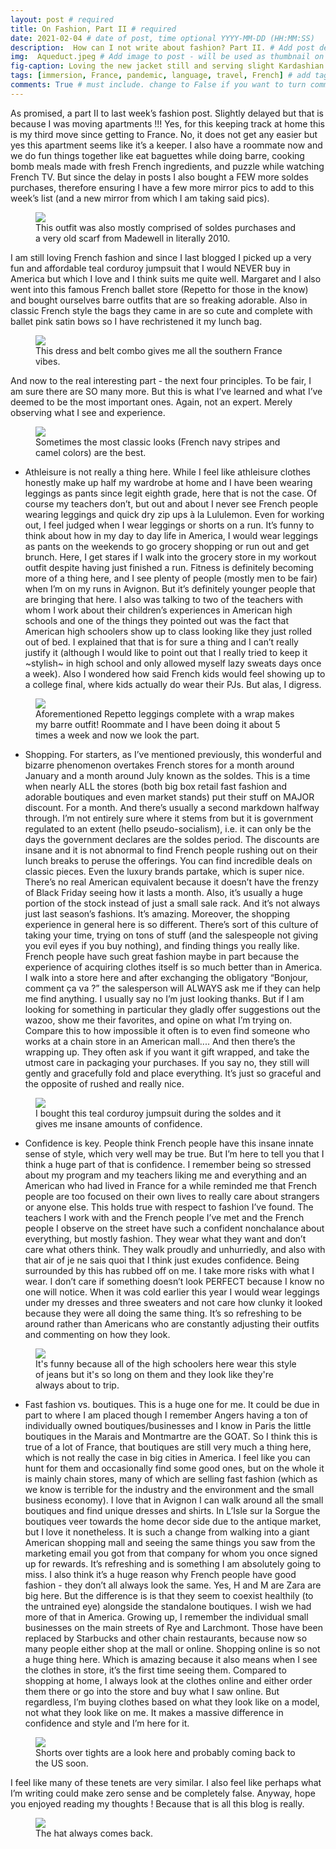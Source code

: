 ```yaml
---
layout: post # required
title: On Fashion, Part II # required
date: 2021-02-04 # date of post, time optional YYYY-MM-DD (HH:MM:SS)
description:  How can I not write about fashion? Part II. # Add post description for homepage - required
img:  Aqueduct.jpeg # Add image to post - will be used as thumbnail on home and cover image for post (optional) MUST BE IN /img FOLDER.
fig-caption: Loving the new jacket still and serving slight Kardashian vibes with this look (new leggings from the famous Repetto!). # caption for img (optional)
tags: [immersion, France, pandemic, language, travel, French] # add tags within brackets separated by a commma (optional)
comments: True # must include. change to False if you want to turn comments off for a post
---
```


As promised, a part II to last week’s fashion post. Slightly delayed but that is because I was moving apartments !!! Yes, for this keeping track at home this is my third move since getting to France. No, it does not get any easier but yes this apartment seems like it’s a keeper. I also have a roommate now and we do fun things together like eat baguettes while doing barre, cooking bomb meals made with fresh French ingredients, and puzzle while watching French TV. But since the delay in posts I also bought a FEW more soldes purchases, therefore ensuring I have a few more mirror pics to add to this week’s list (and a new mirror from which I am taking said pics).

<figure class="post-img block">
  <a href="/assets/img/posts/2021-02-04/Cowboy look.jpg">
    <img src="/assets/img/posts/2021-02-04/Cowboy look.jpg">
  </a>
  <figcaption>This outfit was also mostly comprised of soldes purchases and a very old scarf from Madewell in literally 2010.</figcaption>
</figure>

I am still loving French fashion and since I last blogged I picked up a very fun and affordable teal corduroy jumpsuit that I would NEVER buy in America but which I love and I think suits me quite well. Margaret and I also went into this famous French ballet store (Repetto for those in the know) and bought ourselves barre outfits that are so freaking adorable. Also in classic French style the bags they came in are so cute and complete with ballet pink satin bows so I have rechristened it my lunch bag.

<figure class="post-img block">
  <a href="/assets/img/posts/2021-02-04/Dress and belt.jpeg">
    <img src="/assets/img/posts/2021-02-04/Dress and belt.jpeg">
  </a>
  <figcaption>This dress and belt combo gives me all the southern France vibes.</figcaption>
</figure>

And now to the real interesting part - the next four principles. To be fair, I am sure there are SO many more. But this is what I’ve learned and what I’ve deemed to be the most important ones. Again, not an expert. Merely observing what I see and experience.

<figure class="post-img block">
  <a href="/assets/img/posts/2021-02-04/French stripes.jpeg">
    <img src="/assets/img/posts/2021-02-04/French stripes.jpeg">
  </a>
  <figcaption>Sometimes the most classic looks (French navy stripes and camel colors) are the best.</figcaption>
</figure>

- Athleisure is not really a thing here. While I feel like athleisure clothes honestly make up half my wardrobe at home and I have been wearing leggings as pants since legit eighth grade, here that is not the case. Of course my teachers don’t, but out and about I never see French people wearing leggings and quick dry zip ups à la Lululemon. Even for working out, I feel judged when I wear leggings or shorts on a run. It’s funny to think about how in my day to day life in America, I would wear leggings as pants on the weekends to go grocery shopping or run out and get brunch. Here, I get stares if I walk into the grocery store in my workout outfit despite having just finished a run. Fitness is definitely becoming more of a thing here, and I see plenty of people (mostly men to be fair) when I’m on my runs in Avignon. But it’s definitely younger people that are bringing that here. I also was talking to two of the teachers with whom I work about their children’s experiences in American high schools and one of the things they pointed out was the fact that American high schoolers show up to class looking like they just rolled out of bed. I explained that that is for sure a thing and I can’t really justify it (although I would like to point out that I really tried to keep it ~stylish~ in high school and only allowed myself lazy sweats days once a week). Also I wondered how said French kids would feel showing up to a college final, where kids actually do wear their PJs. But alas, I digress.

<figure class="post-img block">
  <a href="/assets/img/posts/2021-02-04/Barre outfit.jpeg">
    <img src="/assets/img/posts/2021-02-04/Barre outfit.jpeg">
  </a>
  <figcaption>Aforementioned Repetto leggings complete with a wrap makes my barre outfit! Roommate and I have been doing it about 5 times a week and now we look the part.</figcaption>
</figure>

- Shopping. For starters, as I’ve mentioned previously, this wonderful and bizarre phenomenon overtakes French stores for a month around January and a month around July known as the soldes. This is a time when nearly ALL the stores (both big box retail fast fashion and adorable boutiques and even market stands) put their stuff on MAJOR discount. For a month. And there’s usually a second markdown halfway through. I’m not entirely sure where it stems from but it is government regulated to an extent (hello pseudo-socialism), i.e. it can only be the days the government declares are the soldes period. The discounts are insane and it is not abnormal to find French people rushing out on their lunch breaks to peruse the offerings. You can find incredible deals on classic pieces. Even the luxury brands partake, which is super nice. There’s no real American equivalent because it doesn’t have the frenzy of Black Friday seeing how it lasts a month. Also, it’s usually a huge portion of the stock instead of just a small sale rack. And it’s not always just last season’s fashions. It’s amazing. Moreover, the shopping experience in general here is so different. There’s sort of this culture of taking your time, trying on tons of stuff (and the salespeople not giving you evil eyes if you buy nothing), and finding things you really like. French people have such great fashion maybe in part because the experience of acquiring clothes itself is so much better than in America. I walk into a store here and after exchanging the obligatory “Bonjour, comment ça va ?” the salesperson will ALWAYS ask me if they can help me find anything. I usually say no I’m just looking thanks. But if I am looking for something in particular they gladly offer suggestions out the wazoo, show me their favorites, and opine on what I’m trying on. Compare this to how impossible it often is to even find someone who works at a chain store in an American mall.... And then there’s the wrapping up. They often ask if you want it gift wrapped, and take the utmost care in packaging your purchases. If you say no, they still will gently and gracefully fold and place everything. It’s just so graceful and the opposite of rushed and really nice.

<figure class="post-img block">
  <a href="/assets/img/posts/2021-02-04/Jumpsuit.jpeg">
    <img src="/assets/img/posts/2021-02-04/Jumpsuit.jpeg">
  </a>
  <figcaption>I bought this teal corduroy jumpsuit during the soldes and it gives me insane amounts of confidence.</figcaption>
</figure>

- Confidence is key. People think French people have this insane innate sense of style, which very well may be true. But I’m here to tell you that I think a huge part of that is confidence. I remember being so stressed about my program and my teachers liking me and everything and an American who had lived in France for a while reminded me that French people are too focused on their own lives to really care about strangers or anyone else. This holds true with respect to fashion I’ve found. The teachers I work with and the French people I’ve met and the French people I observe on the street have such a confident nonchalance about everything, but mostly fashion. They wear what they want and don’t care what others think. They walk proudly and unhurriedly, and also with that air of je ne sais quoi that I think just exudes confidence. Being surrounded by this has rubbed off on me. I take more risks with what I wear. I don’t care if something doesn’t look PERFECT because I know no one will notice. When it was cold earlier this year I would wear leggings under my dresses and three sweaters and not care how clunky it looked because they were all doing the same thing. It’s so refreshing to be around rather than Americans who are constantly adjusting their outfits and commenting on how they look.

<figure class="post-img block">
  <a href="/assets/img/posts/2021-02-04/New jeans.jpeg">
    <img src="/assets/img/posts/2021-02-04/New jeans.jpeg">
  </a>
  <figcaption>It's funny because all of the high schoolers here wear this style of jeans but it's so long on them and they look like they're always about to trip.</figcaption>
</figure>

- Fast fashion vs. boutiques. This is a huge one for me. It could be due in part to where I am placed though I remember Angers having a ton of individually owned boutiques/businesses and I know in Paris the little boutiques in the Marais and Montmartre are the GOAT. So I think this is true of a lot of France, that boutiques are still very much a thing here, which is not really the case in big cities in America. I feel like you can hunt for them and occasionally find some good ones, but on the whole it is mainly chain stores, many of which are selling fast fashion (which as we know is terrible for the industry and the environment and the small business economy). I love that in Avignon I can walk around all the small boutiques and find unique dresses and shirts. In L’Isle sur la Sorgue the boutiques veer towards the home decor side due to the antique market, but I love it nonetheless. It is such a change from walking into a giant American shopping mall and seeing the same things you saw from the marketing email you got from that company for whom you once signed up for rewards. It’s refreshing and is something I am absolutely going to miss. I also think it’s a huge reason why French people have good fashion - they don’t all always look the same. Yes, H and M are Zara are big here. But the difference is is that they seem to coexist healthily (to the untrained eye) alongside the standalone boutiques. I wish we had more of that in America. Growing up, I remember the individual small businesses on the main streets of Rye and Larchmont. Those have been replaced by Starbucks and other chain restaurants, because now so many people either shop at the mall or online. Shopping online is so not a huge thing here. Which is amazing because it also means when I see the clothes in store, it’s the first time seeing them. Compared to shopping at home, I always look at the clothes online and either order them there or go into the store and buy what I saw online. But regardless, I’m buying clothes based on what they look like on a model, not what they look like on me. It makes a massive difference in confidence and style and I’m here for it.

<figure class="post-img block">
  <a href="/assets/img/posts/2021-02-04/Shorts and tights.jpeg">
    <img src="/assets/img/posts/2021-02-04/Shorts and tights.jpeg">
  </a>
  <figcaption>Shorts over tights are a look here and probably coming back to the US soon.</figcaption>
</figure>

I feel like many of these tenets are very similar. I also feel like perhaps what I’m writing could make zero sense and be completely false. Anyway, hope you enjoyed reading my thoughts ! Because that is all this blog is really.

<figure class="post-img block">
  <a href="/assets/img/posts/2021-02-04/The hat returns.jpeg">
    <img src="/assets/img/posts/2021-02-04/The hat returns.jpeg">
  </a>
  <figcaption>The hat always comes back.</figcaption>
</figure>
